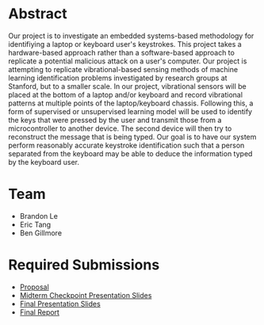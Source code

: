 # Abstract

Our project is to investigate an embedded systems-based methodology for identifiying a laptop or keyboard user's keystrokes. This project takes a hardware-based approach rather than a software-based approach to replicate a potential malicious attack on a user's computer. Our project is attempting to replicate vibrational-based sensing methods of machine learning identification problems investigated by research groups at Stanford, but to a smaller scale. In our project, vibrational sensors will be placed at the bottom of a laptop and/or keyboard and record vibrational patterns at multiple points of the laptop/keyboard chassis. Following this, a form of supervised or unsupervised learning model will be used to identify the keys that were pressed by the user and transmit those from a microcontroller to another device. The second device will then try to reconstruct the message that is being typed. Our goal is to have our system perform reasonably accurate keystroke identification such that a person separated from the keyboard may be able to deduce the information typed by the keyboard user.

# Team

* Brandon Le
* Eric Tang
* Ben Gillmore

# Required Submissions

* [Proposal](proposal)
* [Midterm Checkpoint Presentation Slides]()
* [Final Presentation Slides](https://docs.google.com/presentation/d/1I2JQex22KVbXr6g-vyPDskEsJ6h9h_IjyLrjKF7fPRA/edit?usp=sharing)
* [Final Report](report)